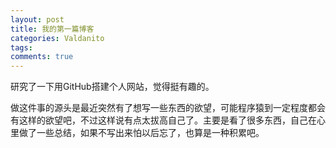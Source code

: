```yaml
---
layout: post
title: 我的第一篇博客
categories: Valdanito
tags:
comments: true
---
```


研究了一下用GitHub搭建个人网站，觉得挺有趣的。

做这件事的源头是最近突然有了想写一些东西的欲望，可能程序猿到一定程度都会有这样的欲望吧，不过这样说有点太拔高自己了。主要是看了很多东西，自己在心里做了一些总结，如果不写出来怕以后忘了，也算是一种积累吧。
